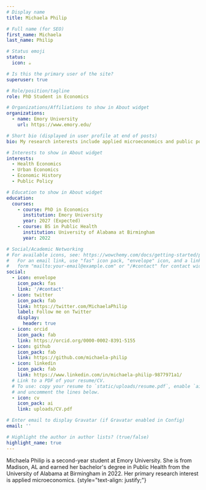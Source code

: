 ```yaml
---
# Display name
title: Michaela Philip

# Full name (for SEO)
first_name: Michaela
last_name: Philip

# Status emoji
status:
  icon: ☕️

# Is this the primary user of the site?
superuser: true

# Role/position/tagline
role: PhD Student in Economics

# Organizations/Affiliations to show in About widget
organizations:
  - name: Emory University
    url: https://www.emory.edu/

# Short bio (displayed in user profile at end of posts)
bio: My research interests include applied microeconomics and public policy. 

# Interests to show in About widget
interests:
  - Health Economics
  - Urban Economics
  - Economic History
  - Public Policy

# Education to show in About widget
education:
  courses:
    - course: PhD in Economics
      institution: Emory University 
      year: 2027 (Expected)
    - course: BS in Public Health
      institution: University of Alabama at Birmingham
      year: 2022

# Social/Academic Networking
# For available icons, see: https://wowchemy.com/docs/getting-started/page-builder/#icons
#   For an email link, use "fas" icon pack, "envelope" icon, and a link in the
#   form "mailto:your-email@example.com" or "/#contact" for contact widget.
social:
  - icon: envelope
    icon_pack: fas
    link: '/#contact'
  - icon: twitter
    icon_pack: fab
    link: https://twitter.com/MichaelaPhilip
    label: Follow me on Twitter
    display:
      header: true
  - icon: orcid
    icon_pack: fab
    link: https://orcid.org/0000-0002-8391-5155
  - icon: github
    icon_pack: fab
    link: https://github.com/michaela-philip
  - icon: linkedin
    icon_pack: fab
    link: https://www.linkedin.com/in/michaela-philip-9877971a1/
  # Link to a PDF of your resume/CV.
  # To use: copy your resume to `static/uploads/resume.pdf`, enable `ai` icons in `params.yaml`,
  # and uncomment the lines below.
  - icon: cv
    icon_pack: ai
    link: uploads/CV.pdf

# Enter email to display Gravatar (if Gravatar enabled in Config)
email: ''

# Highlight the author in author lists? (true/false)
highlight_name: true
---
```


Michaela Philip is a second-year student at Emory University. She is from Madison, AL and earned her bachelor's degree in Public Health from the University of Alabama at Birmingham in 2022. Her primary research interest is applied microeconomics. 
{style="text-align: justify;"}
